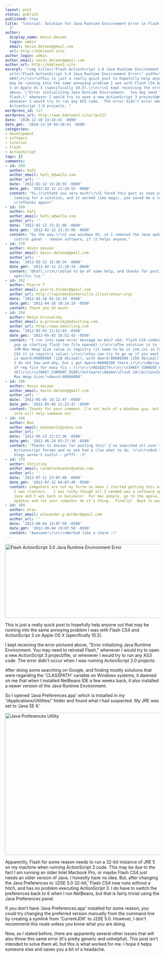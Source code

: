 ```yaml
---
layout: post
status: publish
published: true
title: 'Tutorial: Solution for Java Runtime Environment Error in Flash CS 4 and ActionScript
  3'
author:
  display_name: Kevin deLeon
  login: admin
  email: kevin.deleon@gmail.com
  url: http://kdeleon3.site
author_login: admin
author_email: kevin.deleon@gmail.com
author_url: http://kdeleon3.site
excerpt: "<img title=\"Flash ActionScript 3.0 Java Runtime Environment Error\" src=\"http:&#47;&#47;www.kdeleon3.site&#47;wp-content&#47;uploads&#47;2010&#47;12&#47;as3error.jpg\"
  alt=\"Flash ActionScript 3.0 Java Runtime Environment Error\" width=\"620\" height=\"239\"
  &#47;>\r\n\r\nThis is just a really quick post to hopefully help anyone out that
  may be running into the same annoying problem I was with Flash CS4 and ActionScript
  3 on Apple OS X (specifically 10.5).\r\n\r\nI kept receiving the error pictured
  above, \"Error initializing Java Runtime Environment.  You may need to reinstall
  Flash,\" whenever I would try to open a new ActionScript 3 project&#47;file, or
  whenever I would try to run any AS3 code.  The error didn't occur when I was running
  ActionScript 2.0 projects. "
wordpress_id: 117
wordpress_url: http://www.kdeleon3.site/?p=117
date: '2010-12-18 23:18:41 -0600'
date_gmt: '2010-12-19 04:18:41 -0600'
categories:
- development
- software
- tutorial
- Flash
- ActionScript
tags: []
comments:
- id: 268
  author: hafi
  author_email: hafi_e@walla.com
  author_url: ''
  date: '2012-02-12 15:28:55 -0600'
  date_gmt: '2012-02-12 21:28:55 -0600'
  content: "hi,\r\nthank you very much!\r\nI found this post as soon as I started
    looking for a solution, and it worked like magic. you saved me a lot of trouble.
    \r\nThanks again!"
- id: 269
  author: hafi
  author_email: hafi_e@walla.com
  author_url: ''
  date: '2012-02-12 15:31:06 -0600'
  date_gmt: '2012-02-12 21:31:06 -0600'
  content: "by the way.\r\nI use windows OS, so I removed the Java update through
    control panel - remove software, if it helps anyone."
- id: 270
  author: Kevin deLeon
  author_email: kevin.deleon@gmail.com
  author_url: ''
  date: '2012-02-12 15:38:34 -0600'
  date_gmt: '2012-02-12 21:38:34 -0600'
  content: "@hafi,\r\n\r\nGlad to be of some help, and thanks for posting your Windows
    specific tip."
- id: 292
  author: Pierre T
  author_email: pierre.tolmer@gmail.com
  author_url: http://lapindesbaskerville.illustrateur.org/
  date: '2012-04-28 05:14:19 -0500'
  date_gmt: '2012-04-28 10:14:19 -0500'
  content: Thank you SO much!
- id: 294
  author: Matus Grinvalsky
  author_email: m.grinvalsky@adsulting.com
  author_url: http://www.adsulting.com
  date: '2012-05-03 11:52:43 -0500'
  date_gmt: '2012-05-03 16:52:43 -0500'
  content: "I run into same error message on Win7 x64, Flash CS4 combination. It would
    pop up starting flash (no file opened).\r\n\r\nThe solution is to fix (lower)
    JVM Max Heap Size value in registry (it seem to be in jvm.ini in CS5, but for
    CS4 it is registry value).\r\n\r\nYou can try to go up if you want to, default
    is dword:00000080 (128 decimal), with dword:00000100 (256 decimal) also working.
    I do not how and why, but i got dword:00000200 there.\r\n\r\nBelow is content
    of reg file for easy fix ;-)\r\n\r\nREGEDIT4\r\n\r\n[HKEY_CURRENT_USER\\Software\\Adobe\\Flash
    10]\r\n\r\n[HKEY_CURRENT_USER\\Software\\Adobe\\Flash 10\\ActionsInspector]\r\n\"JVM
    Max Heap Size\"=dword:00000080"
- id: 296
  author: Kevin deLeon
  author_email: kevin.deleon@gmail.com
  author_url: ''
  date: '2012-05-05 16:22:47 -0500'
  date_gmt: '2012-05-05 21:22:47 -0500'
  content: Thanks for your comment. I'm not much of a Windows guy, but I am sure this
    info will help someone out.
- id: 346
  author: Ben
  author_email: domiben11@yahoo.com
  author_url: ''
  date: '2012-06-23 22:17:36 -0500'
  date_gmt: '2012-06-24 03:17:36 -0500'
  content: "Thanks to deLeon for posting this! I've searched all over the Adobe and
    Actionscript forums and no one had a clue what to do. \r\n\r\nAnd I used to think
    blogs weren't useful-- pffft. :3"
- id: 379
  author: Christine
  author_email: calmblackwater@yahoo.com
  author_url: ''
  date: '2012-07-11 23:07:40 -0500'
  date_gmt: '2012-07-12 04:07:40 -0500'
  content: Computers are not my forte so when I started getting this error message,
    I was clueless.   I was lucky though all I needed was a software update for the
    java and I was back in business!  For mac people, go to the apple, click on software
    updates and let your computer do it's thing.  Finally!  Back to work!
- id: 389
  author: Alex
  author_email: alexander.p.mulder@gmail.com
  author_url: ''
  date: '2012-09-04 14:07:58 -0500'
  date_gmt: '2012-09-04 19:07:58 -0500'
  content: "Awesome!\r\n\r\nWorked like a charm :)"
---
```

<p><img title="Flash ActionScript 3.0 Java Runtime Environment Error" src="http:&#47;&#47;www.kdeleon3.site&#47;wp-content&#47;uploads&#47;2010&#47;12&#47;as3error.jpg" alt="Flash ActionScript 3.0 Java Runtime Environment Error" width="620" height="239" &#47;></p>
<p>This is just a really quick post to hopefully help anyone out that may be running into the same annoying problem I was with Flash CS4 and ActionScript 3 on Apple OS X (specifically 10.5).</p>
<p>I kept receiving the error pictured above, "Error initializing Java Runtime Environment.  You may need to reinstall Flash," whenever I would try to open a new ActionScript 3 project&#47;file, or whenever I would try to run any AS3 code.  The error didn't occur when I was running ActionScript 2.0 projects. <a id="more"></a><a id="more-117"></a></p>
<p>After doing some searching on Google, and finding mostly solutions that were regarding the 'CLASSPATH' variable on Windows systems, it dawned on me that when I installed NetBeans IDE a few weeks back, it also installed a newer version of the Java Runtime Environment.</p>
<p>So I opened 'Java Preferences.app' which is installed in my '&#47;Applications&#47;Utilities&#47;' folder and found what I had suspected.  My JRE was set to 'Java SE 6.'</p>
<p><img title="Java Preferences Utility" src="http:&#47;&#47;www.kdeleon3.site&#47;wp-content&#47;uploads&#47;2010&#47;12&#47;javaprefs1.jpg" alt="Java Preferences Utility" width="623" height="461" &#47;></p>
<p>Apparently, Flash for some reason needs to run a 32-bit instance of JRE 5 on my machine when running ActionScript 3 code.  This may be due to the fact I am running an older Intel Macbook Pro, or maybe Flash CS4 just needs an older version of Java.  I honestly have no idea.  But, after changing the Java Preferences to 'J2SE 5.0 32-bit,' Flash CS4 now runs without a hitch, and has no problem executing ActionScript 3.  I do have to switch the preferences back to 6 when I run NetBeans, but that is fairly trivial using the Java Preferences panel.</p>
<p>If you don't have 'Java Preferences.app' installed for some reason, you could try changing the preferred version manually from the command line by creating a symlink from 'CurrentJDK' to J2SE 5.0.  However, I don't recommend this route unless you know what you are doing.</p>
<p>Now, as I stated before, there are apparently several other issues that will also throw this same error (it's pretty generic and unhelpful).  This post isn't intended to solve them all, but this is what worked for me.  I hope it helps someone else and saves you a bit of a headache.</p>
